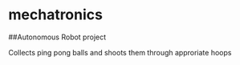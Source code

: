 # mechatronics

##Autonomous Robot project

Collects ping pong balls and shoots them through approriate hoops
